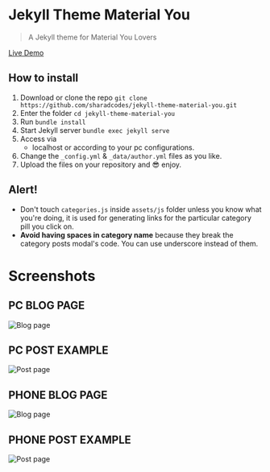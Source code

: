 # Jekyll Theme Material You

> A Jekyll theme for Material You Lovers

[Live Demo](https://sharadcodes.github.io/jekyll-theme-material-you/)

## How to install

1. Download or clone the repo
   `git clone https://github.com/sharadcodes/jekyll-theme-material-you.git`
2. Enter the folder
   `cd jekyll-theme-material-you`
3. Run
   `bundle install`
4. Start Jekyll server
   `bundle exec jekyll serve`
5. Access via
   - localhost or according to your pc configurations.
6. Change the `_config.yml` & `_data/author.yml` files as you like.
7. Upload the files on your repository and :sunglasses: enjoy.

## Alert!

* Don't touch `categories.js` inside `assets/js` folder unless you know what you're doing, it is used for generating links for the particular category pill you click on.
* **Avoid having spaces in category name** because they break the category posts modal's code. You can use underscore instead of them.

# Screenshots

## PC BLOG PAGE

![Blog page](https://raw.githubusercontent.com/sharadcodes/jekyll-theme-material-you/main/screenshots/pc_blog.png)

## PC POST EXAMPLE

![Post page](https://raw.githubusercontent.com/sharadcodes/jekyll-theme-material-you/main/screenshots/pc_post.png)

## PHONE BLOG PAGE

![Blog page](https://raw.githubusercontent.com/sharadcodes/jekyll-theme-material-you/main/screenshots/mobile_blog.png)

## PHONE POST EXAMPLE

![Post page](https://raw.githubusercontent.com/sharadcodes/jekyll-theme-material-you/main/screenshots/mobile_post.png)
